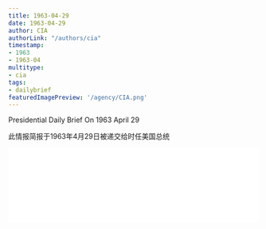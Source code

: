 ```yaml
---
title: 1963-04-29
date: 1963-04-29
author: CIA 
authorLink: "/authors/cia"
timestamp: 
- 1963
- 1963-04
multitype: 
- cia
tags: 
- dailybrief
featuredImagePreview: '/agency/CIA.png'
---
```



Presidential Daily Brief On 1963 April 29

此情报简报于1963年4月29日被递交给时任美国总统

<!--more-->





<div id="over" style="width:100%; overflow:hidden"> <iframe id="sFrame" name="sFrame" frameborder="no" border="0"  allowfullscreen marginwidth="0" scrolling="no" src = " /CIA/1963-04-29.html "  style = " position:absulute; width: 806px; top: 300;" > </iframe> </div>